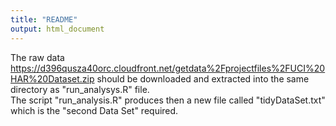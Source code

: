```yaml
---
title: "README"
output: html_document
---
```


The raw data https://d396qusza40orc.cloudfront.net/getdata%2Fprojectfiles%2FUCI%20HAR%20Dataset.zip should be downloaded and extracted into the same directory as "run_analysys.R" file.<br />
The script "run_analysis.R" produces then a new file called "tidyDataSet.txt" which is the "second Data Set" required.
